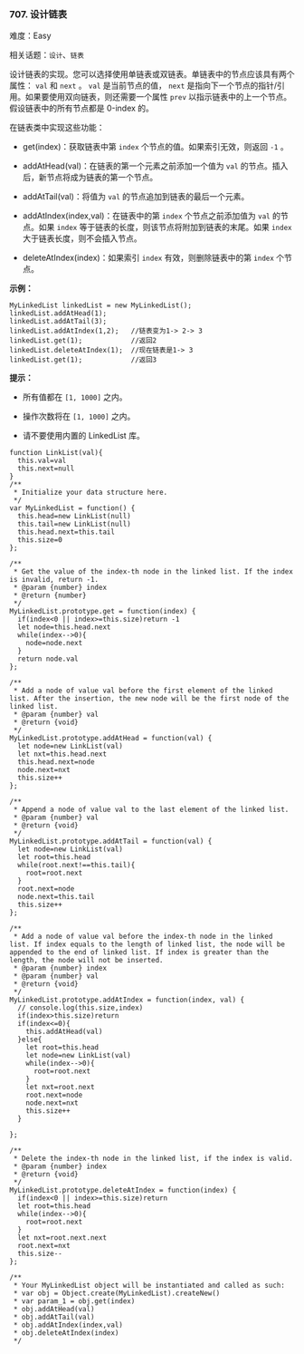 ### 707. 设计链表

难度：Easy

相关话题：`设计`、`链表`

设计链表的实现。您可以选择使用单链表或双链表。单链表中的节点应该具有两个属性： `val` 和 `next` 。 `val` 是当前节点的值， `next` 是指向下一个节点的指针/引用。如果要使用双向链表，则还需要一个属性 `prev` 以指示链表中的上一个节点。假设链表中的所有节点都是 0-index 的。



在链表类中实现这些功能：




* get(index)：获取链表中第 `index` 个节点的值。如果索引无效，则返回 `-1` 。

* addAtHead(val)：在链表的第一个元素之前添加一个值为 `val` 的节点。插入后，新节点将成为链表的第一个节点。

* addAtTail(val)：将值为 `val`  的节点追加到链表的最后一个元素。

* addAtIndex(index,val)：在链表中的第 `index` 个节点之前添加值为 `val`  的节点。如果 `index` 等于链表的长度，则该节点将附加到链表的末尾。如果  `index`  大于链表长度，则不会插入节点。

* deleteAtIndex(index)：如果索引 `index`  有效，则删除链表中的第 `index`  个节点。









**示例：** 





```
MyLinkedList linkedList = new MyLinkedList();
linkedList.addAtHead(1);
linkedList.addAtTail(3);
linkedList.addAtIndex(1,2);   //链表变为1-> 2-> 3
linkedList.get(1);            //返回2
linkedList.deleteAtIndex(1);  //现在链表是1-> 3
linkedList.get(1);            //返回3

```






**提示：** 




* 所有值都在 `[1, 1000]` 之内。

* 操作次数将在 `[1, 1000]` 之内。

* 请不要使用内置的 LinkedList 库。






```
function LinkList(val){
  this.val=val
  this.next=null
}
/**
 * Initialize your data structure here.
 */
var MyLinkedList = function() {
  this.head=new LinkList(null)
  this.tail=new LinkList(null)
  this.head.next=this.tail
  this.size=0
};

/**
 * Get the value of the index-th node in the linked list. If the index is invalid, return -1. 
 * @param {number} index
 * @return {number}
 */
MyLinkedList.prototype.get = function(index) {
  if(index<0 || index>=this.size)return -1
  let node=this.head.next
  while(index-->0){
    node=node.next
  }
  return node.val
};

/**
 * Add a node of value val before the first element of the linked list. After the insertion, the new node will be the first node of the linked list. 
 * @param {number} val
 * @return {void}
 */
MyLinkedList.prototype.addAtHead = function(val) {
  let node=new LinkList(val)
  let nxt=this.head.next
  this.head.next=node
  node.next=nxt
  this.size++
};

/**
 * Append a node of value val to the last element of the linked list. 
 * @param {number} val
 * @return {void}
 */
MyLinkedList.prototype.addAtTail = function(val) {
  let node=new LinkList(val)
  let root=this.head
  while(root.next!==this.tail){
    root=root.next
  }
  root.next=node
  node.next=this.tail
  this.size++
};

/**
 * Add a node of value val before the index-th node in the linked list. If index equals to the length of linked list, the node will be appended to the end of linked list. If index is greater than the length, the node will not be inserted. 
 * @param {number} index 
 * @param {number} val
 * @return {void}
 */
MyLinkedList.prototype.addAtIndex = function(index, val) {
  // console.log(this.size,index)
  if(index>this.size)return
  if(index<=0){
    this.addAtHead(val)
  }else{
    let root=this.head
    let node=new LinkList(val)
    while(index-->0){
      root=root.next
    }
    let nxt=root.next
    root.next=node
    node.next=nxt
    this.size++
  }

};

/**
 * Delete the index-th node in the linked list, if the index is valid. 
 * @param {number} index
 * @return {void}
 */
MyLinkedList.prototype.deleteAtIndex = function(index) {
  if(index<0 || index>=this.size)return
  let root=this.head
  while(index-->0){
    root=root.next
  }
  let nxt=root.next.next
  root.next=nxt
  this.size--
};

/** 
 * Your MyLinkedList object will be instantiated and called as such:
 * var obj = Object.create(MyLinkedList).createNew()
 * var param_1 = obj.get(index)
 * obj.addAtHead(val)
 * obj.addAtTail(val)
 * obj.addAtIndex(index,val)
 * obj.deleteAtIndex(index)
 */



```

